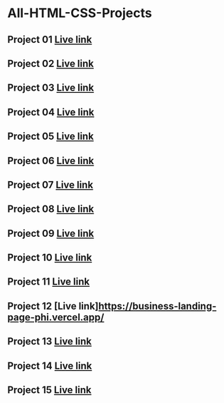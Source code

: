# All-HTML-CSS-Projects

## Project 01 [Live link](https://street-style-landing-page-ashen.vercel.app/)
## Project 02 [Live link](https://food-restaurant-landing-page.vercel.app/)
## Project 03 [Live link](https://law-home-page.vercel.app/)
## Project 04 [Live link](https://digital-marketing-homepage.vercel.app/)
## Project 05 [Live link](https://crypto-landing-page-lovat.vercel.app/)
## Project 06 [Live link](https://plant-home-page.vercel.app/)
## Project 07 [Live link](https://product-home-page-one.vercel.app/)
## Project 08 [Live link](https://web-desin-landing-page.vercel.app/)
## Project 09 [Live link](https://developer-landingpage.vercel.app/)
## Project 10 [Live link](https://interior-design-landing-page-xi.vercel.app/)
## Project 11 [Live link](https://hosting-landingpage.vercel.app/)
## Project 12 [Live link]https://business-landing-page-phi.vercel.app/
## Project 13 [Live link](https://saas-landing-page-iota.vercel.app/)
## Project 14 [Live link](https://dance-landing-page.vercel.app/)
## Project 15 [Live link](https://product-design-landing-pages.vercel.app/)
